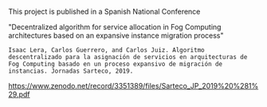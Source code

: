 This project is published in a Spanish National Conference

"Decentralized algorithm for service allocation in Fog Computing architectures based on an expansive instance migration process"


```
Isaac Lera, Carlos Guerrero, and Carlos Juiz. Algoritmo descentralizado para la asignación de servicios en arquitecturas de Fog Computing basado en un proceso expansivo de migración de instancias. Jornadas Sarteco, 2019. 

```

https://www.zenodo.net/record/3351389/files/Sarteco_JP_2019%20%281%29.pdf

